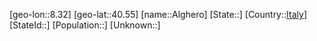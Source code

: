 ﻿---
location: [40.55,8.32]
type: City
tags:
- geo/City


SpocWebEntityId: 28738
isDeleted: false
confidential: public

---
[geo-lon::8.32]
[geo-lat::40.55]
[name::Alghero]
[State::]
[Country::[Italy](geo/Continent/Europe/Italy.md)]
[StateId::]
[Population::]
[Unknown::]

